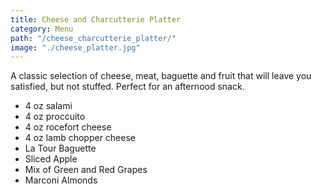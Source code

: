 ```yaml
---
title: Cheese and Charcutterie Platter
category: Menu
path: "/cheese_charcutterie_platter/"
image: "./cheese_platter.jpg"
---
```


A classic selection of cheese, meat, baguette and fruit that will leave you satisfied, but not stuffed. Perfect for an afternood snack. <!-- end -->

* 4 oz salami
* 4 oz proccuito
* 4 oz rocefort cheese
* 4 oz lamb chopper cheese
* La Tour Baguette
* Sliced Apple
* Mix of Green and Red Grapes
* Marconi Almonds
